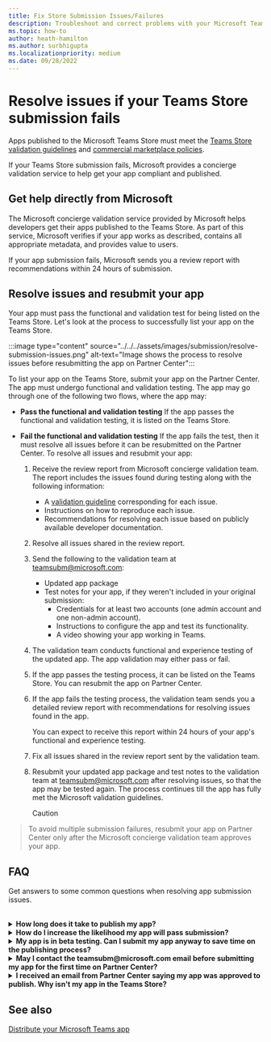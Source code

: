 ```yaml
---
title: Fix Store Submission Issues/Failures
description: Troubleshoot and correct problems with your Microsoft Teams Store submission. Get help directly from Microsoft, resolve issues, and resubmit your app.
ms.topic: how-to
author: heath-hamilton
ms.author: surbhigupta
ms.localizationpriority: medium
ms.date: 09/28/2022
---
```

# Resolve issues if your Teams Store submission fails

Apps published to the Microsoft Teams Store must meet the [Teams Store validation guidelines](~/concepts/deploy-and-publish/appsource/prepare/teams-store-validation-guidelines.md) and [commercial marketplace policies](/legal/marketplace/certification-policies).

If your Teams Store submission fails, Microsoft provides a concierge validation service to help get your app compliant and published.

## Get help directly from Microsoft

The Microsoft concierge validation service provided by Microsoft helps developers get their apps published to the Teams Store. As part of this service, Microsoft verifies if your app works as described, contains all appropriate metadata, and provides value to users.

If your app submission fails, Microsoft sends you a review report with recommendations within 24 hours of submission.

## Resolve issues and resubmit your app

Your app must pass the functional and validation test for being listed on the Teams Store. Let's look at the process to successfully list your app on the Teams Store.

:::image type="content" source="../../../assets/images/submission/resolve-submission-issues.png" alt-text="Image shows the process to resolve issues before resubmitting the app on Partner Center":::

To list your app on the Teams Store, submit your app on the Partner Center. The app must undergo functional and validation testing. The app may go through one of the following two flows, where the app may:

* **Pass the functional and validation testing**
  If the app passes the functional and validation testing, it is listed on the Teams Store.

* **Fail the functional and validation testing**
  If the app fails the test, then it must resolve all issues before it can be resubmitted on the Partner Center. To resolve all issues and resubmit your app:

  1. Receive the review report from Microsoft concierge validation team. The report includes the issues found during testing along with the following information:

      * A [validation guideline](~/concepts/deploy-and-publish/appsource/prepare/teams-store-validation-guidelines.md) corresponding for each issue.
      * Instructions on how to reproduce each issue.
      * Recommendations for resolving each issue based on publicly available developer documentation.

  1. Resolve all issues shared in the review report.

  1. Send the following to the validation team at <a href="mailto:teamsubm@microsoft.com">teamsubm@microsoft.com</a>:

      * Updated app package
      * Test notes for your app, if they weren't included in your original submission:
        * Credentials for at least two accounts (one admin account and one non-admin account).
        * Instructions to configure the app and test its functionality.
        * A video showing your app working in Teams.

  1. The validation team conducts functional and experience testing of the updated app. The app validation may either pass or fail.
  1. If the app passes the testing process, it can be listed on the Teams Store. You can resubmit the app on Partner Center.
  1. If the app fails the testing process, the validation team sends you a detailed review report with recommendations for resolving issues found in the app.

      You can expect to receive this report within 24 hours of your app's functional and experience testing.

  1. Fix all issues shared in the review report sent by the validation team.

  1. Resubmit your updated app package and test notes to the validation team at <a href="mailto:teamsubm@microsoft.com">teamsubm@microsoft.com</a> after resolving issues, so that the app may be tested again. The process continues till the app has fully met the Microsoft validation guidelines.

        > [!CAUTION]
        >
> To avoid multiple submission failures, resubmit your app on Partner Center only after the Microsoft concierge validation team approves your app.

## FAQ

Get answers to some common questions when resolving app submission issues.

<br>

<details>

<summary><b>How long does it take to publish my app?</b></summary>

If your Teams Store submission has no issues, your app is published within 1-2 business days. If your app fails, a team from Microsoft provides you with recommendations to fix the issues. After you resolve issues and resend an updated app to that team, you'll be notified in 24 hours if your app is ready to publish, or still needs more work.

<br>

</details>

<details>

<summary><b>How do I increase the likelihood my app will pass submission?</b></summary>

Doing the following can lead to a successful submission:

1. Develop your app based on the [Teams design guidelines](~/concepts/design/design-teams-app-overview.md).
1. Make sure your app adheres to the [Teams Store validation guidelines](~/concepts/deploy-and-publish/appsource/prepare/teams-store-validation-guidelines.md) and [Microsoft commercial marketplace certification policies](/legal/marketplace/certification-policies).
1. Test your app package with the [Microsoft Teams app validation tool](https://dev.teams.microsoft.com/appvalidation.html).
1. [Prepare your Teams Store submission](~/concepts/deploy-and-publish/appsource/prepare/submission-checklist.md).

<br>

</details>

<details>

<summary><b>My app is in beta testing. Can I submit my app anyway to save time on the publishing process?</b></summary>

No. Microsoft only validates production-ready apps.

<br>

</details>

<details>

<summary><b>May I contact the teamsubm@microsoft.com email before submitting my app for the first time on Partner Center?</b></summary>

No. Microsoft doesn't start validating your app until you submit your app for the first time on Partner Center.

<br>

</details>

<details>

<summary><b>I received an email from Partner Center saying my app was approved to publish. Why isn't my app in the Teams Store?</b></summary>

Once your app is approved, publishing usually takes 1-2 business days depending on the app's capabilities. If your app isn't published after two business days, contact <a href="mailto:teamsubm@microsoft.com">teamsubm@microsoft.com</a>.

<br>

</details>

## See also

[Distribute your Microsoft Teams app](../apps-publish-overview.md)
